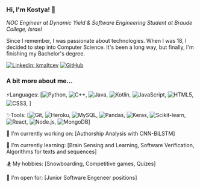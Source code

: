 ### Hi, I'm Kostya! 👋

*NOC Engineer at Dynamic Yield & Software Engineering Student at Braude College, Israel*

Since I remember, I was passionate about technologies. When I was 18, I decided to step into Computer Science. It's been a long way, but finally, I'm finishing my Bachelor's degree.

[![Linkedin: kmaltcev](https://img.shields.io/badge/-Konstantin-blue?style=flat-square&logo=Linkedin&logoColor=white&link=https://www.linkedin.com/in/kmaltcev/)](https://www.linkedin.com/in/kmaltcev/)
[![GitHub](https://img.shields.io/github/followers/kmaltcev?label=follow&style=social)](https://github.com/kmaltcev)

### A bit more about me...

⚡Languages: [![Python](https://img.shields.io/badge/-Python-FFD545?style=flat-square&logo=Python), ![C++](https://img.shields.io/badge/-C-00599C?style=flat-square&logo=c), ![Java](https://img.shields.io/badge/-Java-5283A2?style=flat-square&logo=Java), ![Kotlin](https://img.shields.io/badge/-Kotlin-FF8A00?style=flat-square&logo=Kotlin), ![JavaScript](https://img.shields.io/badge/-JavaScript-black?style=flat-square&logo=javascript), ![HTML5](https://img.shields.io/badge/-HTML5-E34F26?style=flat-square&logo=html5&logoColor=white), ![CSS3](https://img.shields.io/badge/-CSS3-1572B6?style=flat-square&logo=css3), ]

✨Tools: [![Git](https://img.shields.io/badge/-Git-F0F0E8?style=flat-square&logo=git), ![Heroku](https://img.shields.io/badge/-Heroku-430098?style=flat-square&logo=heroku), ![MySQL](https://img.shields.io/badge/-MySQL-F29111?style=flat-square&logo=mysql), ![Pandas](https://img.shields.io/badge/-Pandas-130654?style=flat-square&logo=Pandas), ![Keras](https://img.shields.io/badge/-Keras-D00000?style=flat-square&logo=Keras), ![Scikit-learn](https://img.shields.io/badge/-Scikit-3499CD?style=flat-square&logo=Scikit-learn), ![React](https://img.shields.io/badge/-React-16181d?style=flat-square&logo=React), ![Node.js](https://img.shields.io/badge/-Node.js-233055?style=flat-square&logo=Node.js), ![MongoDB](https://img.shields.io/badge/-MongoDB-126249?style=flat-square&logo=Mongodb)]

🔭 I'm currently working on: [Authorship Analysis with CNN-BiLSTM]

🌱 I'm currently learning: [Brain Sensing and Learning, Software Verification, Algorithms for texts and sequences]

🏂 My hobbies: [Snowboarding, Competitive games, Quizes]

🤔 I'm open for: [Junior Software Engeneer positions]
